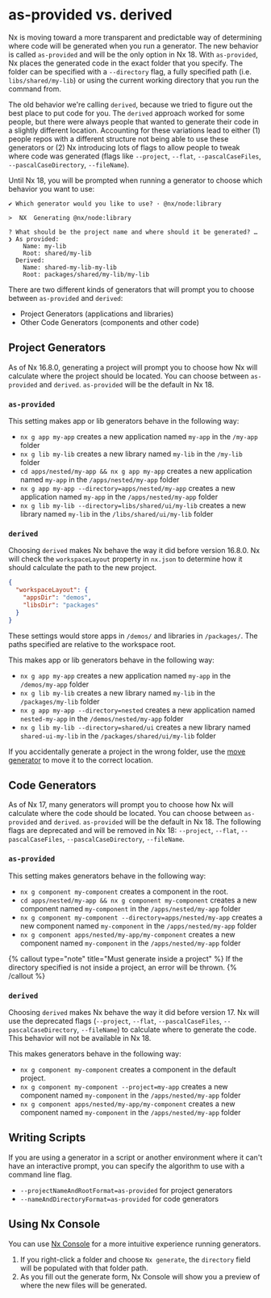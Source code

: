 # as-provided vs. derived

Nx is moving toward a more transparent and predictable way of determining where code will be generated when you run a generator. The new behavior is called `as-provided` and will be the only option in Nx 18. With `as-provided`, Nx places the generated code in the exact folder that you specify. The folder can be specified with a `--directory` flag, a fully specified path (i.e. `libs/shared/my-lib`) or using the current working directory that you run the command from.

The old behavior we're calling `derived`, because we tried to figure out the best place to put code for you. The `derived` approach worked for some people, but there were always people that wanted to generate their code in a slightly different location. Accounting for these variations lead to either (1) people repos with a different structure not being able to use these generators or (2) Nx introducing lots of flags to allow people to tweak where code was generated (flags like `--project`, `--flat`, `--pascalCaseFiles`, `--pascalCaseDirectory`, `--fileName`).

Until Nx 18, you will be prompted when running a generator to choose which behavior you want to use:

```{% command="nx g lib my-lib --directory=shared/my-lib" path="~/myorg" %}
✔ Which generator would you like to use? · @nx/node:library

>  NX  Generating @nx/node:library

? What should be the project name and where should it be generated? …
❯ As provided:
    Name: my-lib
    Root: shared/my-lib
  Derived:
    Name: shared-my-lib-my-lib
    Root: packages/shared/my-lib/my-lib
```

There are two different kinds of generators that will prompt you to choose between `as-provided` and `derived`:

- Project Generators (applications and libraries)
- Other Code Generators (components and other code)

## Project Generators

As of Nx 16.8.0, generating a project will prompt you to choose how Nx will calculate where the project should be located. You can choose between `as-provided` and `derived`. `as-provided` will be the default in Nx 18.

### `as-provided`

This setting makes app or lib generators behave in the following way:

- `nx g app my-app` creates a new application named `my-app` in the `/my-app` folder
- `nx g lib my-lib` creates a new library named `my-lib` in the `/my-lib` folder
- `cd apps/nested/my-app && nx g app my-app` creates a new application named `my-app` in the `/apps/nested/my-app` folder
- `nx g app my-app --directory=apps/nested/my-app` creates a new application named `my-app` in the `/apps/nested/my-app` folder
- `nx g lib my-lib --directory=libs/shared/ui/my-lib` creates a new library named `my-lib` in the `/libs/shared/ui/my-lib` folder

### `derived`

Choosing `derived` makes Nx behave the way it did before version 16.8.0. Nx will check the `workspaceLayout` property in `nx.json` to determine how it should calculate the path to the new project.

```json
{
  "workspaceLayout": {
    "appsDir": "demos",
    "libsDir": "packages"
  }
}
```

These settings would store apps in `/demos/` and libraries in `/packages/`. The paths specified are relative to the
workspace root.

This makes app or lib generators behave in the following way:

- `nx g app my-app` creates a new application named `my-app` in the `/demos/my-app` folder
- `nx g lib my-lib` creates a new library named `my-lib` in the `/packages/my-lib` folder
- `nx g app my-app --directory=nested` creates a new application named `nested-my-app` in the `/demos/nested/my-app` folder
- `nx g lib my-lib --directory=shared/ui` creates a new library named `shared-ui-my-lib` in the `/packages/shared/ui/my-lib` folder

If you accidentally generate a project in the wrong folder, use the [move generator](/nx-api/workspace/generators/move) to move it to the correct location.

## Code Generators

As of Nx 17, many generators will prompt you to choose how Nx will calculate where the code should be located. You can choose between `as-provided` and `derived`. `as-provided` will be the default in Nx 18. The following flags are deprecated and will be removed in Nx 18: `--project`, `--flat`, `--pascalCaseFiles`, `--pascalCaseDirectory`, `--fileName`.

### `as-provided`

This setting makes generators behave in the following way:

- `nx g component my-component` creates a component in the root.
- `cd apps/nested/my-app && nx g component my-component` creates a new component named `my-component` in the `/apps/nested/my-app` folder
- `nx g component my-component --directory=apps/nested/my-app` creates a new component named `my-component` in the `/apps/nested/my-app` folder
- `nx g component apps/nested/my-app/my-component` creates a new component named `my-component` in the `/apps/nested/my-app` folder

{% callout type="note" title="Must generate inside a project" %}
If the directory specified is not inside a project, an error will be thrown.
{% /callout %}

### `derived`

Choosing `derived` makes Nx behave the way it did before version 17. Nx will use the deprecated flags (`--project`, `--flat`, `--pascalCaseFiles`, `--pascalCaseDirectory`, `--fileName`) to calculate where to generate the code. This behavior will not be available in Nx 18.

This makes generators behave in the following way:

- `nx g component my-component` creates a component in the default project.
- `nx g component my-component --project=my-app` creates a new component named `my-component` in the `/apps/nested/my-app` folder
- `nx g component apps/nested/my-app/my-component` creates a new component named `my-component` in the `/apps/nested/my-app` folder

## Writing Scripts

If you are using a generator in a script or another environment where it can't have an interactive prompt, you can specify the algorithm to use with a command line flag.

- `--projectNameAndRootFormat=as-provided` for project generators
- `--nameAndDirectoryFormat=as-provided` for code generators

## Using Nx Console

You can use [Nx Console](/core-features/integrate-with-editors) for a more intuitive experience running generators.

1. If you right-click a folder and choose `Nx generate`, the `directory` field will be populated with that folder path.
2. As you fill out the generate form, Nx Console will show you a preview of where the new files will be generated.
